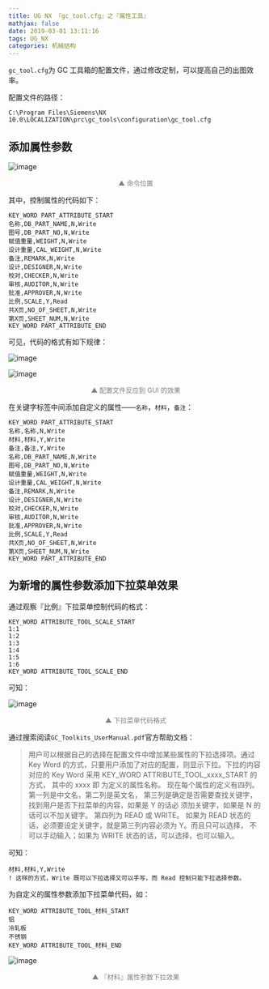 ```yaml
---
title: UG NX 『gc_tool.cfg』之『属性工具』
mathjax: false
date: 2019-03-01 13:11:16
tags: UG_NX
categories: 机械结构
---
```


`gc_tool.cfg`为 GC 工具箱的配置文件，通过修改定制，可以提高自己的出图效率。

<!--more-->

配置文件的路径：

```
C:\Program Files\Siemens\NX 10.0\LOCALIZATION\prc\gc_tools\configuration\gc_tool.cfg
```

## 添加属性参数

![image](http://image.huvjie.com/190301-02_img01.jpg)

<div style="font-size:13px;color:gray;text-align:center">▲ 命令位置</div>

其中，控制属性的代码如下：

```
KEY_WORD PART_ATTRIBUTE_START
名称,DB_PART_NAME,N,Write
图号,DB_PART_NO,N,Write
赋值重量,WEIGHT,N,Write
设计重量,CAL_WEIGHT,N,Write
备注,REMARK,N,Write
设计,DESIGNER,N,Write
校对,CHECKER,N,Write
审核,AUDITOR,N,Write
批准,APPROVER,N,Write
比例,SCALE,Y,Read
共X页,NO_OF_SHEET,N,Write
第X页,SHEET_NUM,N,Write
KEY_WORD PART_ATTRIBUTE_END
```

可见，代码的格式有如下规律：

![image](http://image.huvjie.com/190301-02_img02.jpg)

![image](http://image.huvjie.com/190301-02_img03.jpg)

<div style="font-size:13px;color:gray;text-align:center">▲ 配置文件反应到 GUI 的效果</div>

在关键字标签中间添加自定义的属性——`名称`，`材料`，`备注`：

```
KEY_WORD PART_ATTRIBUTE_START
名称,名称,N,Write
材料,材料,Y,Write
备注,备注,Y,Write
名称,DB_PART_NAME,N,Write
图号,DB_PART_NO,N,Write
赋值重量,WEIGHT,N,Write
设计重量,CAL_WEIGHT,N,Write
备注,REMARK,N,Write
设计,DESIGNER,N,Write
校对,CHECKER,N,Write
审核,AUDITOR,N,Write
批准,APPROVER,N,Write
比例,SCALE,Y,Read
共X页,NO_OF_SHEET,N,Write
第X页,SHEET_NUM,N,Write
KEY_WORD PART_ATTRIBUTE_END
```

## 为新增的属性参数添加下拉菜单效果

通过观察『比例』下拉菜单控制代码的格式：

```
KEY_WORD ATTRIBUTE_TOOL_SCALE_START
1:1
1:2
1:3
1:4
1:5
1:6
KEY_WORD ATTRIBUTE_TOOL_SCALE_END
```

可知：

![image](http://image.huvjie.com/190301-02_img04.jpg)

<div style="font-size:13px;color:gray;text-align:center">▲ 下拉菜单代码格式</div>

通过搜索阅读`GC_Toolkits_UserManual.pdf`官方帮助文档：

> 用户可以根据自己的选择在配置文件中增加某些属性的下拉选择项。通过 Key
Word 的方式，只要用户添加了对应的配置，则显示下拉。下拉的内容对应的 Key
Word 采用 KEY_WORD ATTRIBUTE_TOOL_xxxx_START 的方式， 其中的 xxxx 即
为定义的属性名称。 现在每个属性的定义有四列。第一列是中文名，第二列是英文名，
第三列是确定是否需要查找关键字，找到用户是否下拉菜单的内容，如果是 Y 的话必
须加关键字，如果是 N 的话可以不加关键字。 第四列为 READ 或 WRITE。 如果为
READ 状态的话，必须要设定关键字，就是第三列内容必须为 Y。而且只可以选择，
不可以手动输入；如果为 WRITE 状态的话，可以选择，也可以输入。

可知：

```
材料,材料,Y,Write
! 这样的方式，Write 既可以下拉选择又可以手写，而 Read 控制只能下拉选择参数。
```

为自定义的属性参数添加下拉菜单代码，如：

```
KEY_WORD ATTRIBUTE_TOOL_材料_START
铝
冷轧板
不锈钢
KEY_WORD ATTRIBUTE_TOOL_材料_END
```

![image](http://image.huvjie.com/190301-02_img05.jpg)

<div style="font-size:13px;color:gray;text-align:center">▲ 『材料』属性参数下拉效果</div>

<!--
<hr/>
<span style="color:gray;font-size:12px">
参考：
1. [link-01]()
2. [link-01]()
3. [link-01]()
4. [link-01]()
5. [link-01]()
</span>
-->
